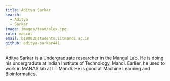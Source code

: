 ```yaml
---
title: Aditya Sarkar
search:
  - Aditya
  - Sarkar
image: images/team/alex.jpg
role: mascot
email: b19003@students.iitmandi.ac.in
github: aditya-sarkar441
---
```


Aditya Sarkar is a Undergraduate researcher in the Mangul Lab. He is doing his undergradute at Indian Institute of Technology, Mandi. Earlier, he used to work in MANAS lab at IIT Mandi. He is good at Machine Learning and Bioinformatics.
